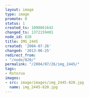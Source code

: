 ```yaml
---
layout: image
type: image
promote: 0
status: 1
created_ts: 1090861642
changed_ts: 1372159401
node_id: 820
title: IMG_2445
created: '2004-07-26'
changed: '2013-06-25'
redirect_from:
- "/node/820/"
permalink: "/2004/07/26/img_2445/"
tags:
- Rotorua
images:
- src: image/images/img_2445-820.jpg
  name: img_2445-820.jpg
---
```


